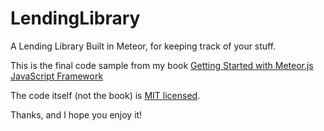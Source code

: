 LendingLibrary
==============

A Lending Library Built in Meteor, for keeping track of your stuff.

This is the final code sample from my book <a href="http://link.packtpub.com/kDEOeS"> Getting Started with Meteor.js JavaScript Framework</a>

The code itself (not the book) is <a href="MIT-License.txt">MIT licensed</a>. 

Thanks, and I hope you enjoy it!


